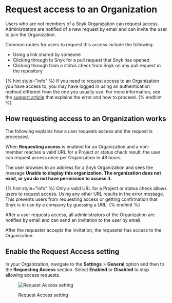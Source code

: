 # Request access to an Organization

Users who are not members of a Snyk Organization can request access. Administrators are notified of a new request by email and can invite the user to join the Organization.

Common routes for users to request this access include the following:

* Using a link shared by someone
* Clicking through to Snyk for a pull request that Snyk has opened
* Clicking through from a status check from Snyk on any pull request in the repository

{% hint style="info" %}
If you need to request access to an Organization you have access to, you may have logged in using an authentication method different from the one you usually use. For more information, see the [support article](https://support.snyk.io/hc/en-us/articles/360001649558-Unable-to-display-this-organization) that explains the error and how to proceed.
{% endhint %}

## How requesting access to an Organization works

The following explains how a user requests access and the request is processed.

When **Requesting access** is enabled for an Organization and a non-member reaches a valid URL for a Project or status check result, the user can request access once per Organization in 48 hours.

The user browses to an address for a Snyk Organization and sees the message **Unable to display this organization. The organization does not exist, or you do not have permission to access it.**

{% hint style="info" %}
Only a valid URL for a Project or status check allows users to request access. Using any other URL results in the error message. This prevents users from requesting access or getting confirmation that Snyk is in use by a company by guessing a URL.
{% endhint %}

After a user requests access, all administrators of the Organization are notified by email and can send an invitation to the user by email.

After the requester accepts the invitation, the requester has access to the Organization.

## Enable the Request Access setting

In your Organization, navigate to the  **Settings** > **General** option and then to the **Requesting Access** section. Select **Enabled** or **Disabled** to stop allowing access requests.

<figure><img src="../../.gitbook/assets/Screenshot 2022-09-27 at 09.44.52.png" alt="Request Access setting"><figcaption><p>Request Access setting</p></figcaption></figure>
